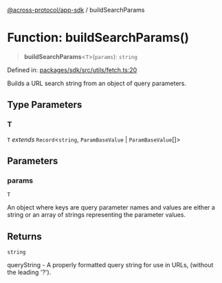 [@across-protocol/app-sdk](../README.md) / buildSearchParams

# Function: buildSearchParams()

> **buildSearchParams**\<`T`\>(`params`): `string`

Defined in: [packages/sdk/src/utils/fetch.ts:20](https://github.com/across-protocol/toolkit/blob/6b29eb5487c0ac0b498f1f420b1793303bd8b70a/packages/sdk/src/utils/fetch.ts#L20)

Builds a URL search string from an object of query parameters.

## Type Parameters

### T

`T` *extends* `Record`\<`string`, `ParamBaseValue` \| `ParamBaseValue`[]\>

## Parameters

### params

`T`

An object where keys are query parameter names and values are either a string or an array of strings representing the parameter values.

## Returns

`string`

queryString - A properly formatted query string for use in URLs, (without the leading '?').

